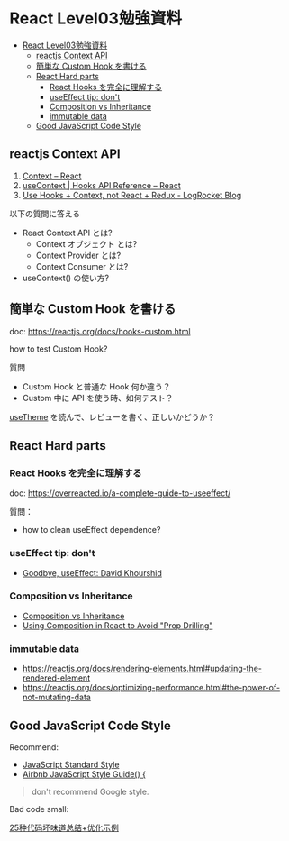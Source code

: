 # React Level03勉強資料

- [React Level03勉強資料](#react-level03勉強資料)
  - [reactjs Context API](#reactjs-context-api)
  - [簡単な Custom Hook を書ける](#簡単な-custom-hook-を書ける)
  - [React Hard parts](#react-hard-parts)
    - [React Hooks を完全に理解する](#react-hooks-を完全に理解する)
    - [useEffect tip: don't](#useeffect-tip-dont)
    - [Composition vs Inheritance](#composition-vs-inheritance)
    - [immutable data](#immutable-data)
  - [Good JavaScript Code Style](#good-javascript-code-style)

## reactjs Context API
1. [Context – React](https://reactjs.org/docs/context.html)
2. [useContext | Hooks API Reference – React](https://reactjs.org/docs/hooks-reference.html#usecontext)
3. [Use Hooks + Context, not React + Redux - LogRocket Blog](https://blog.logrocket.com/use-hooks-and-context-not-react-and-redux/)

以下の質問に答える
* React Context API とは?
  * Context オブジェクト とは?
  * Context Provider とは?
  * Context Consumer とは?
* useContext() の使い方?


## 簡単な Custom Hook を書ける

doc: https://reactjs.org/docs/hooks-custom.html

how to test Custom Hook?

質問

* Custom Hook と普通な Hook 何か違う？
* Custom 中に API を使う時、如何テスト？

[useTheme]() を読んで、レビューを書く、正しいかどうか？

## React Hard parts

### React Hooks を完全に理解する
doc: https://overreacted.io/a-complete-guide-to-useeffect/

質問：

* how to clean useEffect dependence?

### useEffect tip: don't

- [Goodbye, useEffect: David Khourshid](https://www.youtube.com/watch?v=HPoC-k7Rxwo)

### Composition vs Inheritance

- [Composition vs Inheritance](https://reactjs.org/docs/composition-vs-inheritance.html)
- [Using Composition in React to Avoid "Prop Drilling"](https://www.youtube.com/watch?v=3XaXKiXtNjw)

### immutable data

* https://reactjs.org/docs/rendering-elements.html#updating-the-rendered-element
* https://reactjs.org/docs/optimizing-performance.html#the-power-of-not-mutating-data

## Good JavaScript Code Style

Recommend:

* [JavaScript Standard Style](https://standardjs.com/rules.html)
* [Airbnb JavaScript Style Guide() {](https://github.com/airbnb/javascript)

> don't recommend Google style.

Bad code small:

[25种代码坏味道总结+优化示例](https://juejin.cn/post/6962812178537644063)